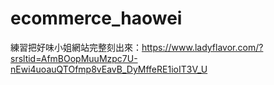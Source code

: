 # ecommerce_haowei
練習把好味小姐網站完整刻出來：https://www.ladyflavor.com/?srsltid=AfmBOopMuuMzpc7U-nEwi4uoauQTOfmp8vEavB_DyMffeRE1ioIT3V_U
